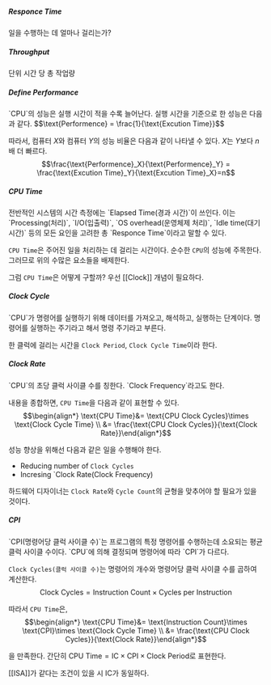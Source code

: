 <h5>Responce Time</h5>
일을 수행하는 데 얼마나 걸리는가?

<h5>Throughput</h5>
단위 시간 당 총 작업량

<h5>Define Performance</h5>
`CPU`의 성능은 실행 시간이 적을 수록 늘어난다. 실행 시간을 기준으로 한 성능은 다음과 같다.
$$\text{Performence} = \frac{1}{\text{Excution Time}}$$

따라서, 컴퓨터 $X$와 컴퓨터 $Y$의 성능 비율은 다음과 같이 나타낼 수 있다.
$X$는 $Y$보다 $n$배 더 빠르다.
$$\frac{\text{Performence}_X}{\text{Performence}_Y} = \frac{\text{Excution Time}_Y}{\text{Excution Time}_X}=n$$

<h5>CPU Time</h5>
전반적인 시스템의 시간 측정에는 `Elapsed Time(경과 시간)`이 쓰인다. 이는 `Processing(처리)`, `I/O(입출력)`, `OS overhead(운영체제 처리)`, `Idle time(대기 시간)` 등의 모든 요인을 고려한 총 `Responce Time`이라고 말할 수 있다.

`CPU Time`은 주어진 일을 처리하는 데 걸리는 시간이다. 순수한 `CPU`의 성능에 주목한다. 그러므로 위의 수많은 요소들을 배제한다.

그럼 `CPU Time`은 어떻게 구할까? 우선 [[Clock]] 개념이 필요하다.

<h5>Clock Cycle</h5>
`CPU`가 명령어를 실행하기 위해 데이터를 가져오고, 해석하고, 실행하는 단계이다.
명령어를 실행하는 주기라고 해서 명령 주기라고 부른다.

한 클럭에 걸리는 시간을 `Clock Period`, `Clock Cycle Time`이라 한다.

<h5>Clock Rate</h5>
`CPU`의 초당 클럭 사이클 수를 칭한다. `Clock Frequency`라고도 한다.

내용을 종합하면, `CPU Time`을 다음과 같이 표현할 수 있다.
$$\begin{align*} \text{CPU Time}&= \text{CPU Clock Cycles}\times \text{Clock Cycle Time} \\ &= \frac{\text{CPU Clock Cycles}}{\text{Clock Rate}}\end{align*}$$

성능 향상을 위해선 다음과 같은 일을 수행해야 한다.
* Reducing number of `Clock Cycles`
* Incresing `Clock Rate(Clock Frequency)

하드웨어 디자이너는 `Clock Rate`와 `Cycle Count`의 균형을 맞추어야 할 필요가 있을 것이다.

<h5>CPI</h5>
`CPI(명령어당 클럭 사이클 수)`는 프로그램의 특정 명령어를 수행하는데 소요되는 평균 클럭 사이클 수이다. `CPU`에 의해 결정되며 명령어에 따라 `CPI`가 다르다.

`Clock Cycles(클럭 사이클 수)`는 명령어의 개수와 명령어당 클럭 사이클 수를 곱하여 계산한다.
$$\text{Clock Cycles}=\text{Instruction Count}\times\text{Cycles per Instruction}$$

따라서 `CPU Time`은, 
$$\begin{align*} \text{CPU Time}&= \text{Instruction Count}\times \text{CPI}\times \text{Clock Cycle Time} \\ &= \frac{\text{CPU Clock Cycles}}{\text{Clock Rate}}\end{align*}$$

을 만족한다. 간단히 $\text{CPU Time} =\text{IC}\times \text{CPI}\times \text{Clock Period}$로 표현한다.

[[ISA]]가 같다는 조건이 있을 시 $\text{IC}$가 동일하다.